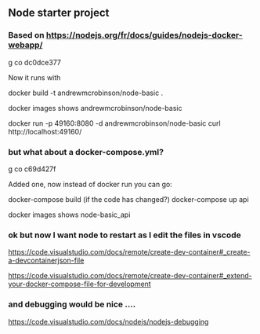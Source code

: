 

## Node starter project

### Based on https://nodejs.org/fr/docs/guides/nodejs-docker-webapp/

g co dc0dce377

Now it runs with

docker build -t andrewmcrobinson/node-basic .

docker images
shows
andrewmcrobinson/node-basic


docker run -p 49160:8080 -d andrewmcrobinson/node-basic
curl http://localhost:49160/

### but what about a docker-compose.yml?

g co c69d427f

Added one, now instead of docker run you can go:

docker-compose build   (if the code has changed?)
docker-compose up api

docker images
shows
node-basic_api 

### ok but now I want node to restart as I edit the files in vscode

https://code.visualstudio.com/docs/remote/create-dev-container#_create-a-devcontainerjson-file

https://code.visualstudio.com/docs/remote/create-dev-container#_extend-your-docker-compose-file-for-development


### and debugging would be nice ....


https://code.visualstudio.com/docs/nodejs/nodejs-debugging

